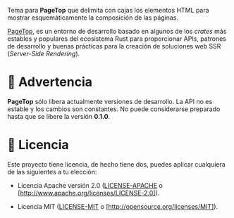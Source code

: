 Tema para **PageTop** que delimita con cajas los elementos HTML para mostrar esquemáticamente la
composición de las páginas.

[PageTop](https://github.com/manuelcillero/pagetop/tree/main/pagetop), es un entorno de desarrollo
basado en algunos de los *crates* más estables y populares del ecosistema Rust para proporcionar
APIs, patrones de desarrollo y buenas prácticas para la creación de soluciones web SSR (*Server-Side
Rendering*).


# 🚧 Advertencia

**PageTop** sólo libera actualmente versiones de desarrollo. La API no es estable y los cambios son
constantes. No puede considerarse preparado hasta que se libere la versión **0.1.0**.


# 📜 Licencia

Este proyecto tiene licencia, de hecho tiene dos, puedes aplicar cualquiera de las siguientes a tu
elección:

* Licencia Apache versión 2.0
  ([LICENSE-APACHE](https://github.com/manuelcillero/pagetop/blob/main/LICENSE-APACHE) o
  [http://www.apache.org/licenses/LICENSE-2.0]).

* Licencia MIT
  ([LICENSE-MIT](https://github.com/manuelcillero/pagetop/blob/main/LICENSE-MIT) o
  [http://opensource.org/licenses/MIT]).
